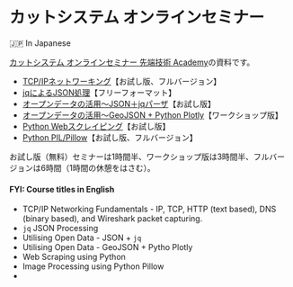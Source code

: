 # カットシステム オンラインセミナー

🇯🇵 In Japanese

[カットシステム オンラインセミナー 先端技術 Academy](https://www.cutt.co.jp/lectures/)の資料です。

- [TCP/IPネットワーキング](./TcpIp/README.md)【お試し版、フルバージョン】
- [jqによるJSON処理](./Jq/README.md)【フリーフォーマット】
- [オープンデータの活用～JSON＋jqパーザ](./OpenData-Jq/README.md)【お試し版】
- [オープンデータの活用～GeoJSON + Python Plotly](./OpenData-Plotly/README.md)【ワークショップ版】
- [Python Webスクレイピング](./Scraping/README.md)【お試し版】
- [Python PIL/Pillow](./Pillow/README.md)【お試し版、フルバージョン】

お試し版（無料）セミナーは1時間半、ワークショップ版は3時間半、フルバージョンは6時間（1時間の休憩をはさむ）。

#### FYI: Course titles in English

- TCP/IP Networking Fundamentals - IP, TCP, HTTP (text based), DNS (binary based), and Wireshark packet capturing.
- `jq` JSON Processing
- Utilising Open Data - JSON + `jq`
- Utilising Open Data - GeoJSON + Pytho Plotly
- Web Scraping using Python  
- Image Processing using Python Pillow
- 
